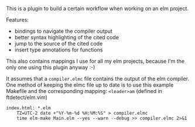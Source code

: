 This is a plugin to build a certain workflow when working on an elm project. 

Features:
- bindings to navigate the compiler output
- better syntax highlighting of the cited code
- jump to the source of the cited code
- insert type annotations for functions

This also contains mappings I use for all my elm projects, because I'm the only
one using this plugin anyway :-)

It assumes that a `compiler.elmc` file contains the output of the elm compiler.
One method of keeping the elmc file up to date is to use this example Makefile
and the corresponding mapping: `<leader>am` (defined in ftdetect/elm.vim)

```
index.html: *.elm
	TZ=UTC-2 date +"%Y-%m-%d %H:%M:%S" > compiler.elmc
	time elm-make Main.elm --yes --warn --debug >> compiler.elmc 2>&1
```
